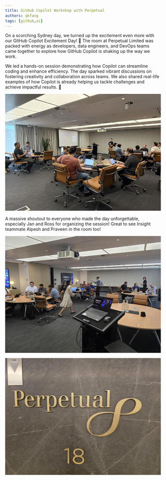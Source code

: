 ```yaml
---
title: GitHub Copilot Workshop with Perpetual
authors: qkfang
tags: [github,ai]
---
```


On a scorching Sydney day, we turned up the excitement even more with our GitHub Copilot Excitement Day! 🎉 The room at Perpetual Limited was packed with energy as developers, data engineers, and DevOps teams came together to explore how GitHub Copilot is shaking up the way we work.

We led a hands-on session demonstrating how Copilot can streamline coding and enhance efficiency. The day sparked vibrant discussions on fostering creativity and collaboration across teams. We also shared real-life examples of how Copilot is already helping us tackle challenges and achieve impactful results. 🚀

![github-copilot-workshop-perpetual-presentation](images/github-copilot-workshop-perpetual-presentation.png)

A massive shoutout to everyone who made the day unforgettable, especially Jan and Ross for organizing the session! Great to see Insight teammate Alpesh and Praveen in the room too!

![github-copilot-workshop-perpetual-room](images/github-copilot-workshop-perpetual-room.png)

![github-copilot-workshop-perpetual-office](images/github-copilot-workshop-perpetual-office.png)
